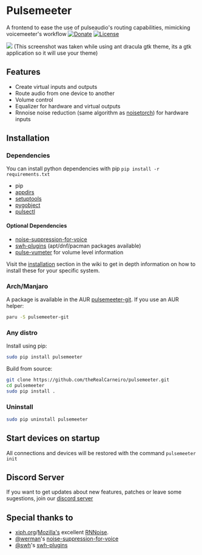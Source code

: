 # Pulsemeeter
A frontend to ease the use of pulseaudio's routing capabilities, mimicking voicemeeter's workflow
[![Donate](https://img.shields.io/badge/Donate-PayPal-green.svg)](https://www.paypal.com/donate/?hosted_button_id=6DSVJ3V3RCVT8)
[![License](https://img.shields.io/badge/license-MIT-blue.svg)](/LICENSE.md)

![](https://i.imgur.com/hYDE8dh.png)
(This screenshot was taken while using ant dracula gtk theme, its a gtk application so it will use your theme)

## Features
 - Create virtual inputs and outputs
 - Route audio from one device to another
 - Volume control
 - Equalizer for hardware and virtual outputs
 - Rnnoise noise reduction (same algorithm as [noisetorch](https://github.com/lawl/NoiseTorch)) for hardware inputs

## Installation

### Dependencies
You can install python dependencies with pip
`pip install -r requirements.txt`


 - pip
 - [appdirs](https://pypi.org/project/appdirs)
 - [setuptools](https://pypi.org/project/setuptools)
 - [pygobject](https://pypi.org/project/PyGObject)
 - [pulsectl](https://pypi.org/project/pulsectl)
 
 #### Optional Dependencies
 - [noise-suppression-for-voice](https://github.com/werman/noise-suppression-for-voice)
 - [swh-plugins](https://github.com/swh/ladspa) (apt/dnf/pacman packages available)
 - [pulse-vumeter](https://github.com/theRealCarneiro/pulse-vumeter) for volume level information

Visit the [installation](https://github.com/theRealCarneiro/pulsemeeter/wiki/Installation) section in the wiki to get in depth information on how to install these for your specific system.

### Arch/Manjaro
A package is available in the AUR [pulsemeeter-git](https://aur.archlinux.org/packages/pulsemeeter-git/). If you use an AUR helper:
```sh
paru -S pulsemeeter-git
```

### Any distro
Install using pip:
```sh
sudo pip install pulsemeeter
```


Build from source:
```sh
git clone https://github.com/theRealCarneiro/pulsemeeter.git
cd pulsemeeter
sudo pip install .
```

### Uninstall

```sh
sudo pip uninstall pulsemeeter
```

## Start devices on startup
All connections and devices will be restored with the command `pulsemeeter init`

## Discord Server
If you want to get updates about new features, patches or leave some sugestions, join our [discord server](https://discord.gg/ekWt9NuEWv)

## Special thanks to

* [xiph.org](https://xiph.org)/[Mozilla's](https://mozilla.org) excellent [RNNoise](https://jmvalin.ca/demo/rnnoise/).
* [@werman](https://github.com/werman/)'s [noise-suppression-for-voice](https://github.com/werman/noise-suppression-for-voice/)
* [@swh](https://github.com/swh)'s [swh-plugins](https://github.com/swh/ladspa)
